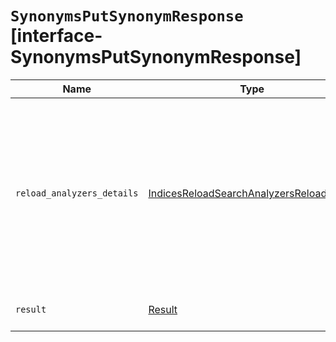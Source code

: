 # `SynonymsPutSynonymResponse` [interface-SynonymsPutSynonymResponse]

| Name | Type | Description |
| - | - | - |
| `reload_analyzers_details` | [IndicesReloadSearchAnalyzersReloadResult](./IndicesReloadSearchAnalyzersReloadResult.md) | Updating a synonyms set can reload the associated analyzers in case refresh is set to true. This information is the analyzers reloading result. |
| `result` | [Result](./Result.md) | The update operation result. |
